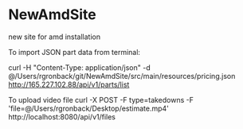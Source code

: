 # NewAmdSite
new site for amd installation

To import JSON part data from terminal:

curl -H "Content-Type: application/json" -d @/Users/rgronback/git/NewAmdSite/src/main/resources/pricing.json http://165.227.102.88/api/v1/parts/list

To upload video file
curl -X POST -F type=takedowns -F 'file=@/Users/rgronback/Desktop/estimate.mp4' http://localhost:8080/api/v1/files

